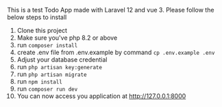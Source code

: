 This is a test Todo App made with Laravel 12 and vue 3. Please follow the below steps to install

1. Clone this project
2. Make sure you've php 8.2 or above
3. run `composer install`
4. create .env file from .env.example by command `cp .env.example .env`
5. Adjust your database credential
6. run `php artisan key:generate`
7. run `php artisan migrate`
8. run `npm install`
8. run `composer run dev`
9. You can now access you application at http://127.0.0.1:8000

